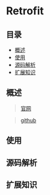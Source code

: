 # Retrofit 

## 目录

+ [概述](#0)
+ [使用](#1)
+ [源码解析](#2)
+ [扩展知识](#3)


<h2 id="0"> 概述 </h2>

> [官网](http://square.github.io/retrofit/)

> [github](https://github.com/square/retrofit)

<h2 id="1"> 使用 </h2>

<h2 id="2"> 源码解析 </h2>

<h2 id="3"> 扩展知识 </h2>
